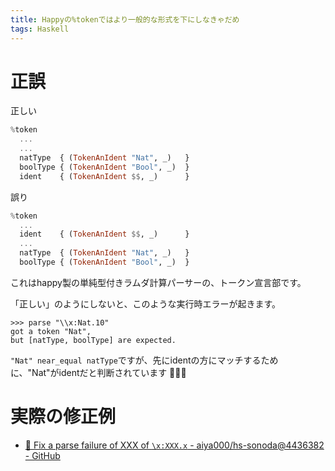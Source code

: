 ```yaml
---
title: Happyの%tokenではより一般的な形式を下にしなきゃだめ
tags: Haskell
---
```

# 正誤
正しい

```haskell
%token
  ...
  ...
  natType  { (TokenAnIdent "Nat", _)   }
  boolType { (TokenAnIdent "Bool", _)  }
  ident    { (TokenAnIdent $$, _)      }
```

誤り

```haskell
%token
  ...
  ident    { (TokenAnIdent $$, _)      }
  ...
  natType  { (TokenAnIdent "Nat", _)   }
  boolType { (TokenAnIdent "Bool", _)  }
```

これはhappy製の単純型付きラムダ計算パーサーの、トークン宣言部です。

「正しい」のようにしないと、このような実行時エラーが起きます。

```
>>> parse "\\x:Nat.10"
got a token "Nat",
but [natType, boolType] are expected.
```

`"Nat" near_equal natType`ですが、先にidentの方にマッチするために、"Nat"がidentだと判断されています 🤘🙄🤘

# 実際の修正例

- [:bug: Fix a parse failure of XXX of `\x:XXX.x` - aiya000/hs-sonoda@4436382 - GitHub](https://github.com/aiya000/hs-sonoda/commit/443638210a2920139ca846cfa17c2e5546087436)
